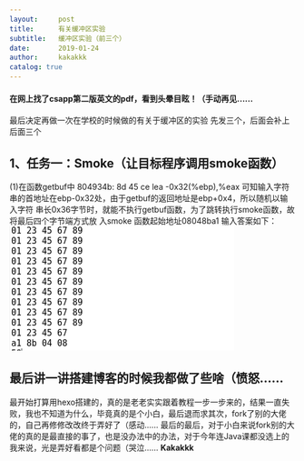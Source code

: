 ```yaml
---
layout:     post
title:      有关缓冲区实验
subtitle:   缓冲区实验（前三个）
date:       2019-01-24
author:     kakakkk
catalog: true
---
```

#### 在网上找了csapp第二版英文的pdf，看到头晕目眩！（手动再见......
最后决定再做一次在学校的时候做的有关于缓冲区的实验
先发三个，后面会补上后面三个

## 1、任务一：Smoke（让目标程序调用smoke函数）
(1)在函数getbuf中
804934b:	8d 45 ce             	lea    -0x32(%ebp),%eax
可知输入字符串的首地址在ebp-0x32处，由于getbuf的返回地址是ebp+0x4，所以随机以输入字符	串长0x36字节时，就能不执行getbuf函数，为了跳转执行smoke函数，故将最后四个字节端方式放	入smoke	函数起始地址08048ba1
输入答案如下：
![img](https://github.com/kakakkk/kakakkk.github.io/blob/master/img/post-smoke1.png)

## 最后讲一讲搭建博客的时候我都做了些啥（愤怒......
最开始打算用hexo搭建的，真的是老老实实跟着教程一步一步来的，结果一直失败，我也不知道为什么，毕竟真的是个小白，最后退而求其次，fork了别的大佬的，自己再修修改改终于弄好了（感动......
最后的最后，对于小白来说fork别的大佬的真的是最直接的事了，也是没办法中的办法，对于今年连Java课都没选上的我来说，光是弄好看都是个问题（哭泣......
												**Kakakkk**